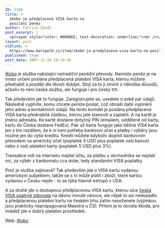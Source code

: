 ```yaml
---
ID: 2186
title: >
  iKobo je předplacená VISA karta na
  posílání peněz
author: Patrick Zandl
post_excerpt: |
  <p><span style="color: #0000EE; text-decoration: underline;"><br /></span></p>
layout: post
oldlink: >
  https://www.marigold.cz/item/ikobo-je-predplacena-visa-karta-na-posilani-penez
published: true
post_date: 2007-12-30 19:29:36
---
```

<p><a href="http://www.ikobo.com/">iKobo</a> je služba nabízející netradiční peněžní převody. Namísto peněz je na místo určení poslána předplacená platební VISA karta, kterou můžete přednabít a později dle libosti dobíjet. Stojí za to ji zmínit z několika důvodů, ačkoliv to není česká služba, ale funguje i pro český trh.</p>
<p>Tak především jak to funguje. Zaregistrujete se, uvedete o sobě pár údajů. Následně vyplníte, komu chcete peníze poslat, což obnáší další vyplnění jeho adres a kontaktních údajů. Na tento kontakt je poslána předplacená VISA karta přednabitá částkou, kterou jste stanovili a zaplatili. A na kartě je jméno adresáta. Ke kartě dostane dotyčný PIN (emailem, odděleně od karty, kartu do Česka dostane FedEx). Pak už karta funguje jako běžná VISA karta jen s tím rozdílem, že k ní není potřeba bankovní účet a platby i výběry jsou možné jen do výše kreditu. Kredit můžete kdykoliv doplnit bankovním převodem na americký účet (poplatek 5 USD plus poplatek vaší bance) nebo z vaší platební karty (poplatek 5 USD plus 3%).</p>
<p>Transakce vidí na internetu majitel účtu, za platbu u obchodníka se neplatí nic, za výběr z bankomatu cca dolar, tedy standardní VISA poplatky.</p>
<p>Proč je služba zajímavá? Tak především jde o VISA kartu vydanou americkým subjektem, takže se s ní může platit i zboží, které kartou vydanou v Česku nejde - to se týká hlavně eshopů v USA.</p>
<p>A za druhé jde o dostupnou předplacenou VISA kartu, kterou sice <a href="http://www.mesec.cz/clanky/budoucnost-platebnech-karet-zacina/">česká VISA opatrně slibovala</a> na dávno minulé vánoce, ale nějak to asi nedopadlo a předplacenou platební kartu na českém trhu zatím neseženete (výjimkou jsou prakticky nepropagovaná Maestra u ČS). Přitom je to docela škoda, pro mládež jde o dobrý platební prostředek.</p>
<p>Web: <a href="http://www.ikobo.com">iKobo</a></p>